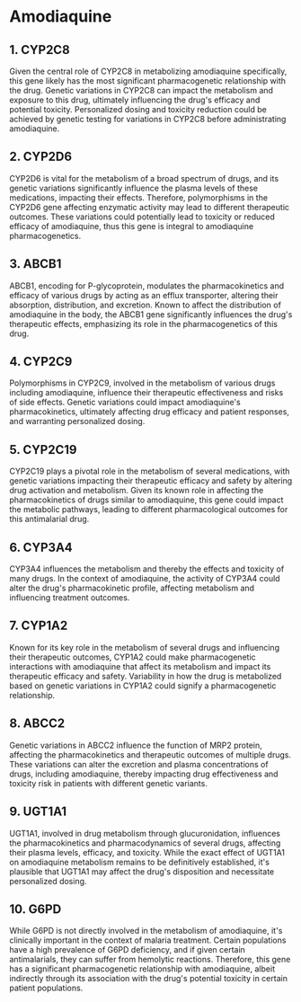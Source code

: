 # Amodiaquine

## 1. CYP2C8
Given the central role of CYP2C8 in metabolizing amodiaquine specifically, this gene likely has the most significant pharmacogenetic relationship with the drug. Genetic variations in CYP2C8 can impact the metabolism and exposure to this drug, ultimately influencing the drug's efficacy and potential toxicity. Personalized dosing and toxicity reduction could be achieved by genetic testing for variations in CYP2C8 before administrating amodiaquine.

## 2. CYP2D6
CYP2D6 is vital for the metabolism of a broad spectrum of drugs, and its genetic variations significantly influence the plasma levels of these medications, impacting their effects. Therefore, polymorphisms in the CYP2D6 gene affecting enzymatic activity may lead to different therapeutic outcomes. These variations could potentially lead to toxicity or reduced efficacy of amodiaquine, thus this gene is integral to amodiaquine pharmacogenetics.

## 3. ABCB1
ABCB1, encoding for P-glycoprotein, modulates the pharmacokinetics and efficacy of various drugs by acting as an efflux transporter, altering their absorption, distribution, and excretion. Known to affect the distribution of amodiaquine in the body, the ABCB1 gene significantly influences the drug's therapeutic effects, emphasizing its role in the pharmacogenetics of this drug.

## 4. CYP2C9
Polymorphisms in CYP2C9, involved in the metabolism of various drugs including amodiaquine, influence their therapeutic effectiveness and risks of side effects. Genetic variations could impact amodiaquine's pharmacokinetics, ultimately affecting drug efficacy and patient responses, and warranting personalized dosing.

## 5. CYP2C19
CYP2C19 plays a pivotal role in the metabolism of several medications, with genetic variations impacting their therapeutic efficacy and safety by altering drug activation and metabolism. Given its known role in affecting the pharmacokinetics of drugs similar to amodiaquine, this gene could impact the metabolic pathways, leading to different pharmacological outcomes for this antimalarial drug.

## 6. CYP3A4
CYP3A4 influences the metabolism and thereby the effects and toxicity of many drugs. In the context of amodiaquine, the activity of CYP3A4 could alter the drug's pharmacokinetic profile, affecting metabolism and influencing treatment outcomes.

## 7. CYP1A2
Known for its key role in the metabolism of several drugs and influencing their therapeutic outcomes, CYP1A2 could make pharmacogenetic interactions with amodiaquine that affect its metabolism and impact its therapeutic efficacy and safety. Variability in how the drug is metabolized based on genetic variations in CYP1A2 could signify a pharmacogenetic relationship.

## 8. ABCC2
Genetic variations in ABCC2 influence the function of MRP2 protein, affecting the pharmacokinetics and therapeutic outcomes of multiple drugs. These variations can alter the excretion and plasma concentrations of drugs, including amodiaquine, thereby impacting drug effectiveness and toxicity risk in patients with different genetic variants.

## 9. UGT1A1
UGT1A1, involved in drug metabolism through glucuronidation, influences the pharmacokinetics and pharmacodynamics of several drugs, affecting their plasma levels, efficacy, and toxicity. While the exact effect of UGT1A1 on amodiaquine metabolism remains to be definitively established, it's plausible that UGT1A1 may affect the drug's disposition and necessitate personalized dosing.

## 10. G6PD
While G6PD is not directly involved in the metabolism of amodiaquine, it's clinically important in the context of malaria treatment. Certain populations have a high prevalence of G6PD deficiency, and if given certain antimalarials, they can suffer from hemolytic reactions. Therefore, this gene has a significant pharmacogenetic relationship with amodiaquine, albeit indirectly through its association with the drug's potential toxicity in certain patient populations.

